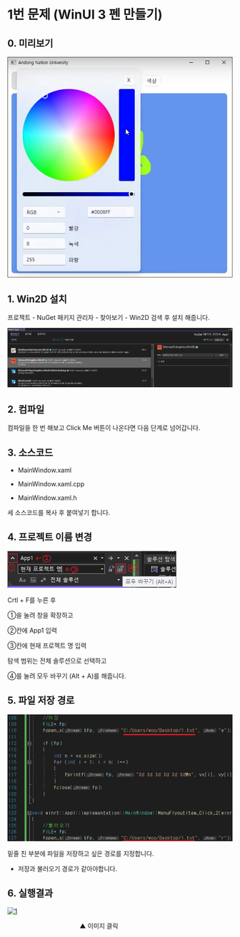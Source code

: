 # 1번 문제 (WinUI 3 펜 만들기)

## 0. 미리보기

![7](/img/7.png)

## 1. Win2D 설치

프로젝트 - NuGet 패키지 관리자 - 찾아보기 - Win2D 검색 후 설치 해줍니다.

![3](/img/3.png)

## 2. 컴파일

컴파일을 한 번 해보고 Click Me 버튼이 나온다면 다음 단계로 넘어갑니다.

## 3. 소스코드

- MainWindow.xaml

- MainWindow.xaml.cpp

- MainWindow.xaml.h

세 소스코드를 복사 후 붙여넣기 합니다.

## 4. 프로젝트 이름 변경

![4](/img/4.png)

Crtl + F를 누른 후

①을 눌려 창을 확장하고

②칸에 App1 입력

③칸에 현재 프로젝트 명 입력

탐색 범위는 전체 솔루션으로 선택하고

④를 눌려 모두 바꾸기 (Alt + A)를 해줍니다.

## 5. 파일 저장 경로

![5](/img/5.png)

밑줄 친 부분에 파일을 저장하고 싶은 경로를 지정합니다.

* 저장과 불러오기 경로가 같아야합니다.

## 6. 실행결과

[![1](http://img.youtube.com/vi/OE3fk90Qfpc/0.jpg)](https://youtu.be/OE3fk90Qfpc?t=0s)

&nbsp;&nbsp;&nbsp;&nbsp;&nbsp;&nbsp;&nbsp;&nbsp;&nbsp;&nbsp;&nbsp;&nbsp;&nbsp;&nbsp;&nbsp;&nbsp;&nbsp;&nbsp;&nbsp;&nbsp;&nbsp;&nbsp;&nbsp;&nbsp;&nbsp;&nbsp;&nbsp;&nbsp;&nbsp;&nbsp;&nbsp;&nbsp;&nbsp;&nbsp;&nbsp;&nbsp;&nbsp;&nbsp;&nbsp;&nbsp; ▲ 이미지 클릭
